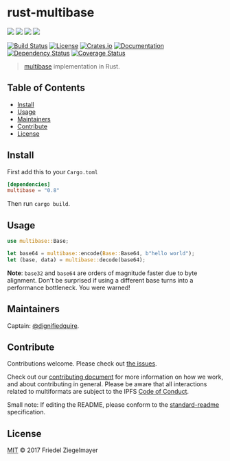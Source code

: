 # rust-multibase

[![](https://img.shields.io/badge/made%20by-Protocol%20Labs-blue.svg?style=flat-square)](http://ipn.io)
[![](https://img.shields.io/badge/project-multiformats-blue.svg?style=flat-square)](https://github.com/multiformats/multiformats)
[![](https://img.shields.io/badge/freenode-%23ipfs-blue.svg?style=flat-square)](https://webchat.freenode.net/?channels=%23ipfs)
[![](https://img.shields.io/badge/readme%20style-standard-brightgreen.svg?style=flat-square)](https://github.com/RichardLitt/standard-readme)

[![Build Status](https://github.com/multiformats/rust-multibase/workflows/build/badge.svg)](https://github.com/https://github.com/multiformats/rust-multibase/actions)
[![License](https://img.shields.io/crates/l/multibase?style=flat-square)](LICENSE)
[![Crates.io](https://img.shields.io/crates/v/multibase?style=flat-square)](https://crates.io/crates/multibase)
[![Documentation](https://docs.rs/multibase/badge.svg?style=flat-square)](https://docs.rs/multibase)
[![Dependency Status](https://deps.rs/repo/github/multiformats/rust-multibase/status.svg)](https://deps.rs/repo/github/multiformats/rust-multibase)
[![Coverage Status]( https://img.shields.io/codecov/c/github/multiformats/rust-multibase?style=flat-square)](https://codecov.io/gh/multiformats/rust-multibase)

> [multibase](https://github.com/multiformats/multibase) implementation in Rust.

## Table of Contents

- [Install](#install)
- [Usage](#usage)
- [Maintainers](#maintainers)
- [Contribute](#contribute)
- [License](#license)

## Install

First add this to your `Cargo.toml`

```toml
[dependencies]
multibase = "0.8"
```

Then run `cargo build`.

## Usage

```rust
use multibase::Base;

let base64 = multibase::encode(Base::Base64, b"hello world");
let (base, data) = multibase::decode(base64);
```

**Note**: `base32` and `base64` are orders of magnitude faster due to byte alignment. Don't
be surprised if using a different base turns into a performance bottleneck. You
were warned!

## Maintainers

Captain: [@dignifiedquire](https://github.com/dignifiedquire).

## Contribute

Contributions welcome. Please check out [the issues](https://github.com/multiformats/rust-multibase/issues).

Check out our [contributing document](https://github.com/multiformats/multiformats/blob/master/contributing.md) for more information on how we work, and about contributing in general. Please be aware that all interactions related to multiformats are subject to the IPFS [Code of Conduct](https://github.com/ipfs/community/blob/master/code-of-conduct.md).

Small note: If editing the README, please conform to the [standard-readme](https://github.com/RichardLitt/standard-readme) specification.


## License

[MIT](LICENSE) © 2017 Friedel Ziegelmayer
